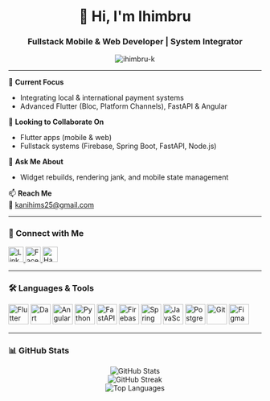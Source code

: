 <h1 align="center">👋 Hi, I'm Ihimbru</h1>
<h3 align="center">Fullstack Mobile & Web Developer | System Integrator</h3>

<p align="center">
  <img src="https://komarev.com/ghpvc/?username=ihimbru-k&label=Profile%20Views&color=0e75b6&style=flat" alt="ihimbru-k" />
</p>

---

🚧 **Current Focus**  
- Integrating local & international payment systems  
- Advanced Flutter (Bloc, Platform Channels), FastAPI & Angular  

🤝 **Looking to Collaborate On**  
- Flutter apps (mobile & web)  
- Fullstack systems (Firebase, Spring Boot, FastAPI, Node.js)

💬 **Ask Me About**  
- Widget rebuilds, rendering jank, and mobile state management  

📫 **Reach Me**  
**📧** kanihims25@gmail.com

---

<h3>🔗 Connect with Me</h3>
<p align="left">
  <a href="https://linkedin.com/in/ihimbru-kanyimi" target="_blank">
    <img src="https://cdn.jsdelivr.net/npm/simple-icons@v3/icons/linkedin.svg" alt="LinkedIn" width="30" height="30"/>
  </a>
  <a href="https://fb.com/ihimbru.kanyimi" target="_blank">
    <img src="https://cdn.jsdelivr.net/npm/simple-icons@v3/icons/facebook.svg" alt="Facebook" width="30" height="30"/>
  </a>
  <a href="https://www.hackerrank.com/ihimbru_kanyimi" target="_blank">
    <img src="https://cdn.jsdelivr.net/npm/simple-icons@v3/icons/hackerrank.svg" alt="Hackerrank" width="30" height="30"/>
  </a>
</p>

---

<h3>🛠️ Languages & Tools</h3>
<p align="left">
  <img src="https://cdn.jsdelivr.net/gh/devicons/devicon/icons/flutter/flutter-original.svg" width="40" height="40" alt="Flutter"/>
  <img src="https://cdn.jsdelivr.net/gh/devicons/devicon/icons/dart/dart-original.svg" width="40" height="40" alt="Dart"/>
  <img src="https://cdn.jsdelivr.net/gh/devicons/devicon/icons/angularjs/angularjs-original.svg" width="40" height="40" alt="Angular"/>
  <img src="https://cdn.jsdelivr.net/gh/devicons/devicon/icons/python/python-original.svg" width="40" height="40" alt="Python"/>
  <img src="https://cdn.jsdelivr.net/gh/devicons/devicon/icons/fastapi/fastapi-original.svg" width="40" height="40" alt="FastAPI"/>
  <img src="https://cdn.jsdelivr.net/gh/devicons/devicon/icons/firebase/firebase-plain.svg" width="40" height="40" alt="Firebase"/>
  <img src="https://cdn.jsdelivr.net/gh/devicons/devicon/icons/spring/spring-original.svg" width="40" height="40" alt="Spring Boot"/>
  <img src="https://cdn.jsdelivr.net/gh/devicons/devicon/icons/javascript/javascript-original.svg" width="40" height="40" alt="JavaScript"/>
  <img src="https://cdn.jsdelivr.net/gh/devicons/devicon/icons/postgresql/postgresql-original.svg" width="40" height="40" alt="PostgreSQL"/>
  <img src="https://cdn.jsdelivr.net/gh/devicons/devicon/icons/git/git-original.svg" width="40" height="40" alt="Git"/>
  <img src="https://cdn.jsdelivr.net/gh/devicons/devicon/icons/figma/figma-original.svg" width="40" height="40" alt="Figma"/>
</p>

---

<h3>📊 GitHub Stats</h3>

<p align="center">
  <img src="https://github-readme-stats.vercel.app/api?username=ihimbru-k&show_icons=true&theme=default" alt="GitHub Stats"/>
  <br />
  <img src="https://github-readme-streak-stats.herokuapp.com/?user=ihimbru-k&theme=default" alt="GitHub Streak"/>
  <br />
  <img src="https://github-readme-stats.vercel.app/api/top-langs/?username=ihimbru-k&layout=compact" alt="Top Languages"/>
</p>
